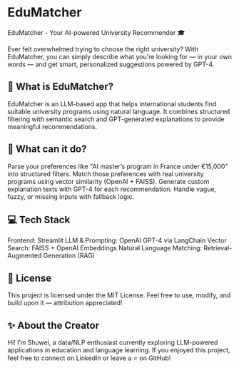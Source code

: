 # EduMatcher
EduMatcher - Your AI-powered University Recommender 🎓

Ever felt overwhelmed trying to choose the right university?
With EduMatcher, you can simply describe what you're looking for — in your own words — and get smart, personalized suggestions powered by GPT-4.

## 🌟 What is EduMatcher?

EduMatcher is an LLM-based app that helps international students find suitable university programs using natural language.
It combines structured filtering with semantic search and GPT-generated explanations to provide meaningful recommendations.

## 🧠 What can it do?

Parse your preferences like "AI master’s program in France under €15,000" into structured filters.
Match those preferences with real university programs using vector similarity (OpenAI + FAISS).
Generate custom explanation texts with GPT-4 for each recommendation.
Handle vague, fuzzy, or missing inputs with fallback logic.

## 💻 Tech Stack

Frontend: Streamlit
LLM & Prompting: OpenAI GPT-4 via LangChain
Vector Search: FAISS + OpenAI Embeddings
Natural Language Matching: Retrieval-Augmented Generation (RAG)

## 📄 License

This project is licensed under the MIT License.
Feel free to use, modify, and build upon it — attribution appreciated!

## ✨ About the Creator

Hi! I’m Shuwei, a data/NLP enthusiast currently exploring LLM-powered applications in education and language learning.
If you enjoyed this project, feel free to connect on LinkedIn or leave a ⭐ on GitHub!

